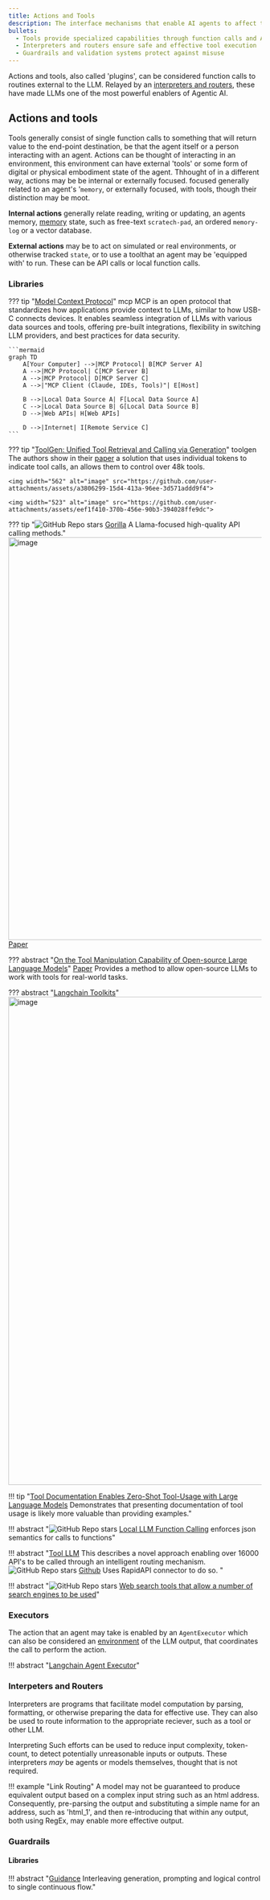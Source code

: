 ```yaml
---
title: Actions and Tools
description: The interface mechanisms that enable AI agents to affect their environment
bullets:
  - Tools provide specialized capabilities through function calls and APIs
  - Interpreters and routers ensure safe and effective tool execution
  - Guardrails and validation systems protect against misuse
---
```


Actions and tools, also called 'plugins', can be considered function calls to routines external to the LLM. Relayed by an [interpreters and routers](#interpeters-and), these have made LLMs one of the most powerful enablers of Agentic AI. 

## Actions and tools

Tools generally consist of single function calls to something that will return value to the end-point destination, be that the agent itself or a person interacting with an agent.
Actions can be thought of interacting in an environment, this environment can have external 'tools' or some form of digital or physical embodiment state of the agent. Thhought of in a different way, actions may be be internal or externally focused.  focused generally related to an agent's '`memory`, or externally focused, with tools, though their distinction may be moot.

**Internal actions** generally relate reading, writing or updating, an agents memory, [memory](./memory.md) state, such as free-text `scratech-pad`, an ordered `memory-log` or a vector database.

**External actions** may be to act on simulated or real environments, or otherwise tracked `state`, or to use a toolthat an agent may be 'equipped with' to run. These can be API calls or local function calls.



### Libraries

??? tip "[Model Context Protocol](https://modelcontextprotocol.io/introduction)" mcp
    MCP is an open protocol that standardizes how applications provide context to LLMs, similar to how USB-C connects devices. It enables seamless integration of LLMs with various data sources and tools, offering pre-built integrations, flexibility in switching LLM providers, and best practices for data security.
    
    ```mermaid
    graph TD
        A[Your Computer] -->|MCP Protocol| B[MCP Server A]
        A -->|MCP Protocol| C[MCP Server B]
        A -->|MCP Protocol| D[MCP Server C]
        A -->|"MCP Client (Claude, IDEs, Tools)"| E[Host]
        
        B -->|Local Data Source A| F[Local Data Source A]
        C -->|Local Data Source B| G[Local Data Source B]
        D -->|Web APIs| H[Web APIs]
        
        D -->|Internet| I[Remote Service C]
    ```


??? tip "[ToolGen: Unified Tool Retrieval and Calling via Generation](https://github.com/Reason-Wang/ToolGen?tab=readme-ov-file)" toolgen
    The authors show in their [paper](https://arxiv.org/pdf/2410.03439) a solution that uses individual tokens to indicate tool calls, an allows them to control over 48k tools. 
    
    <img width="562" alt="image" src="https://github.com/user-attachments/assets/a3806299-15d4-413a-96ee-3d571addd9f4">

    <img width="523" alt="image" src="https://github.com/user-attachments/assets/eef1f410-370b-456e-90b3-394028ffe9dc">



??? tip "![GitHub Repo stars](https://badgen.net/github/stars/ShishirPatil/gorilla) [Gorilla](https://github.com/ShishirPatil/gorilla) A Llama-focused high-quality API calling methods."
    <img width="801" alt="image" src="https://github.com/ianderrington/genai/assets/76016868/631a7023-0b14-4a55-9993-2d49bb3b81d2">
    [Paper](https://arxiv.org/abs/2305.15334)



??? abstract "[On the Tool Manipulation Capability of Open-source Large Language Models](https://github.com/sambanova/toolbench/tree/main)"
    [Paper](https://arxiv.org/pdf/2305.16504.pdf)
    Provides a method to allow open-source LLMs to work with tools for real-world tasks.


??? abstract "[Langchain Toolkits](https://github.com/langchain-ai/langchain/tree/b786335dd10902489f87a536ee074d747b6df370/libs/langchain/langchain/agents/agent_toolkits)"
    <img width="971" alt="image" src="https://github.com/ianderrington/genai/assets/76016868/65e22011-f815-4f19-8d78-24bc2c731b08">



!!! tip "[Tool Documentation Enables Zero-Shot Tool-Usage with Large Language Models](https://arxiv.org/pdf/2308.00675.pdf) Demonstrates that presenting documentation of tool usage is likely more valuable than providing examples."

!!! abstract "![GitHub Repo stars](https://badgen.net/github/stars/rizerphe/local-llm-function-calling) [Local LLM Function Calling](https://github.com/rizerphe/local-llm-function-calling) enforces json semantics for calls to functions"

!!! abstract "[Tool LLM](https://huggingface.co/papers/2307.16789) This describes a novel approach enabling over 16000 API's to be called through an intelligent routing mechanism. ![GitHub Repo stars](https://badgen.net/github/stars/OpenBMB/ToolBench) [Github](https://github.com/OpenBMB/ToolBench) Uses RapidAPI connector to do so. "

!!! abstract "![GitHub Repo stars](https://badgen.net/github/stars/ZubinGou/llm-agent-web-tools) [Web search tools that allow a number of search engines to be used](https://github.com/ZubinGou/llm-agent-web-tools)"


### Executors

The action that an agent may take is enabled by an `AgentExecutor` which can also be considered an [environment](./environments.md) of the LLM output, that coordinates the call to perform the action.

!!! abstract "[Langchain Agent Executor](https://github.com/langchain-ai/langchain/blob/b786335dd10902489f87a536ee074d747b6df370/libs/langchain/langchain/agents/agent.py#L637)"

###  Interpeters and Routers

Interpreters are programs that facilitate model computation by parsing, formatting, or otherwise preparing the data for effective use. They can also be used to route information to the appropriate reciever, such as a tool or other LLM. 

Interpreting Such efforts can be used to reduce input complexity, token-count, to detect potentially unreasonable inputs or outputs. These interpreters _may_ be agents or models themselves, thought that is not required.

!!! example "Link Routing"
    A model may not be guaranteed to produce equivalent output based on a complex input string such as an html address. Consequently, pre-parsing the output and substituting a simple name for an address, such as 'html_1', and then re-introducing that within any output, both using RegEx, may enable more effective output.


### Guardrails


#### Libraries


!!! abstract "️[Guidance](https://github.com/microsoft/guidance/) Interleaving generation, prompting and logical control to single  continuous flow."



